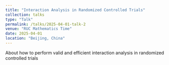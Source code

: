 ```yaml
---
title: "Interaction Analysis in Randomized Controlled Trials"
collection: talks
type: "Talk"
permalink: /talks/2025-04-01-talk-2
venue: "RUC Mathematics Time"
date: 2025-04-01
location: "Beijing, China"
---
```



About how to perform valid and efficient interaction analysis in randomized controlled trials
